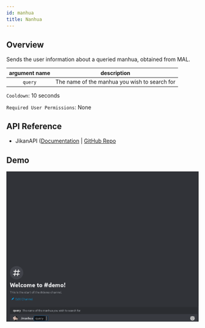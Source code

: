```yaml
---
id: manhua
title: Nanhua
---
```


## Overview

Sends the user information about a queried manhua, obtained from MAL.

| argument name |                 description                  |
| :-----------: | :------------------------------------------: |
|    `query`    | The name of the manhua you wish to search for |

`Cooldown`: 10 seconds

`Required User Permissions`: None

## API Reference

- JikanAPI ([Documentation](https://docs.api.jikan.moe/) | [GitHub Repo](https://github.com/jikan-me/jikan-rest)

## Demo

![Manhua Command Demo Gif](../../../public/info/manhua.gif)
